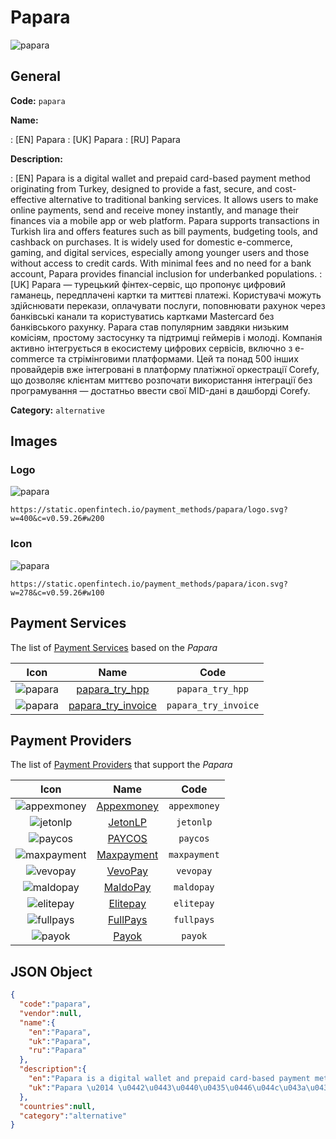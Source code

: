 
# Papara 
![papara](https://static.openfintech.io/payment_methods/papara/logo.svg?w=400&c=v0.59.26#w200)  

## General 
**Code:** `papara` 
 
**Name:** 
 
:	[EN] Papara 
:	[UK] Papara 
:	[RU] Papara 
 
**Description:** 
 
: [EN] Papara is a digital wallet and prepaid card-based payment method originating from Turkey, designed to provide a fast, secure, and cost-effective alternative to traditional banking services. It allows users to make online payments, send and receive money instantly, and manage their finances via a mobile app or web platform. Papara supports transactions in Turkish lira and offers features such as bill payments, budgeting tools, and cashback on purchases. It is widely used for domestic e-commerce, gaming, and digital services, especially among younger users and those without access to credit cards. With minimal fees and no need for a bank account, Papara provides financial inclusion for underbanked populations. 
: [UK] Papara — турецький фінтех-сервіс, що пропонує цифровий гаманець, передплачені картки та миттєві платежі. Користувачі можуть здійснювати перекази, оплачувати послуги, поповнювати рахунок через банківські канали та користуватись картками Mastercard без банківського рахунку. Papara став популярним завдяки низьким комісіям, простому застосунку та підтримці геймерів і молоді. Компанія активно інтегрується в екосистему цифрових сервісів, включно з e-commerce та стрімінговими платформами. Цей та понад 500 інших провайдерів вже інтегровані в платформу платіжної оркестрації Corefy, що дозволяє клієнтам миттєво розпочати використання інтеграції без програмування — достатньо ввести свої MID-дані в дашборді Corefy. 
 
**Category:** `alternative` 
 

## Images 

### Logo 
![papara](https://static.openfintech.io/payment_methods/papara/logo.svg?w=400&c=v0.59.26#w200)  

```
https://static.openfintech.io/payment_methods/papara/logo.svg?w=400&c=v0.59.26#w200
```  

### Icon 
![papara](https://static.openfintech.io/payment_methods/papara/icon.svg?w=278&c=v0.59.26#w100)  

```
https://static.openfintech.io/payment_methods/papara/icon.svg?w=278&c=v0.59.26#w100
```  

## Payment Services 
 
The list of [Payment Services](/payment-services/) based on the _Papara_ 

|Icon|Name|Code| 
|:---:|:---:|:---:| 
|![papara](https://static.openfintech.io/payment_methods/papara/icon.svg?w=278&c=v0.59.26#w100) |[papara_try_hpp](/payment-services/papara_try_hpp/)|`papara_try_hpp`| 
|![papara](https://static.openfintech.io/payment_methods/papara/icon.svg?w=278&c=v0.59.26#w100) |[papara_try_invoice](/payment-services/papara_try_invoice/)|`papara_try_invoice`| 
 

## Payment Providers 
 
The list of [Payment Providers](/payment-providers/) that support the _Papara_ 

|Icon|Name|Code| 
|:---:|:---:|:---:| 
|![appexmoney](https://static.openfintech.io/payment_providers/appexmoney/icon.svg?w=278&c=v0.59.26#w100) |[Appexmoney](/payment-providers/appexmoney/)|`appexmoney`| 
|![jetonlp](https://static.openfintech.io/payment_providers/jetonlp/icon.png?w=278&c=v0.59.26#w100) |[JetonLP](/payment-providers/jetonlp/)|`jetonlp`| 
|![paycos](https://static.openfintech.io/payment_providers/paycos/icon.svg?w=278&c=v0.59.26#w100) |[PAYCOS](/payment-providers/paycos/)|`paycos`| 
|![maxpayment](https://static.openfintech.io/payment_providers/maxpayment/icon.svg?w=278&c=v0.59.26#w100) |[Maxpayment](/payment-providers/maxpayment/)|`maxpayment`| 
|![vevopay](https://static.openfintech.io/payment_providers/vevopay/icon.png?w=278&c=v0.59.26#w100) |[VevoPay](/payment-providers/vevopay/)|`vevopay`| 
|![maldopay](https://static.openfintech.io/payment_providers/maldopay/icon.png?w=278&c=v0.59.26#w100) |[MaldoPay](/payment-providers/maldopay/)|`maldopay`| 
|![elitepay](https://static.openfintech.io/payment_providers/elitepay/icon.png?w=278&c=v0.59.26#w100) |[Elitepay](/payment-providers/elitepay/)|`elitepay`| 
|![fullpays](https://static.openfintech.io/payment_providers/fullpays/icon.png?w=278&c=v0.59.26#w100) |[FullPays](/payment-providers/fullpays/)|`fullpays`| 
|![payok](https://static.openfintech.io/payment_providers/payok/icon.png?w=278&c=v0.59.26#w100) |[Payok](/payment-providers/payok/)|`payok`| 
 

## JSON Object 

```json
{
  "code":"papara",
  "vendor":null,
  "name":{
    "en":"Papara",
    "uk":"Papara",
    "ru":"Papara"
  },
  "description":{
    "en":"Papara is a digital wallet and prepaid card-based payment method originating from Turkey, designed to provide a fast, secure, and cost-effective alternative to traditional banking services. It allows users to make online payments, send and receive money instantly, and manage their finances via a mobile app or web platform. Papara supports transactions in Turkish lira and offers features such as bill payments, budgeting tools, and cashback on purchases. It is widely used for domestic e-commerce, gaming, and digital services, especially among younger users and those without access to credit cards. With minimal fees and no need for a bank account, Papara provides financial inclusion for underbanked populations.",
    "uk":"Papara \u2014 \u0442\u0443\u0440\u0435\u0446\u044c\u043a\u0438\u0439 \u0444\u0456\u043d\u0442\u0435\u0445-\u0441\u0435\u0440\u0432\u0456\u0441, \u0449\u043e \u043f\u0440\u043e\u043f\u043e\u043d\u0443\u0454 \u0446\u0438\u0444\u0440\u043e\u0432\u0438\u0439 \u0433\u0430\u043c\u0430\u043d\u0435\u0446\u044c, \u043f\u0435\u0440\u0435\u0434\u043f\u043b\u0430\u0447\u0435\u043d\u0456 \u043a\u0430\u0440\u0442\u043a\u0438 \u0442\u0430 \u043c\u0438\u0442\u0442\u0454\u0432\u0456 \u043f\u043b\u0430\u0442\u0435\u0436\u0456. \u041a\u043e\u0440\u0438\u0441\u0442\u0443\u0432\u0430\u0447\u0456 \u043c\u043e\u0436\u0443\u0442\u044c \u0437\u0434\u0456\u0439\u0441\u043d\u044e\u0432\u0430\u0442\u0438 \u043f\u0435\u0440\u0435\u043a\u0430\u0437\u0438, \u043e\u043f\u043b\u0430\u0447\u0443\u0432\u0430\u0442\u0438 \u043f\u043e\u0441\u043b\u0443\u0433\u0438, \u043f\u043e\u043f\u043e\u0432\u043d\u044e\u0432\u0430\u0442\u0438 \u0440\u0430\u0445\u0443\u043d\u043e\u043a \u0447\u0435\u0440\u0435\u0437 \u0431\u0430\u043d\u043a\u0456\u0432\u0441\u044c\u043a\u0456 \u043a\u0430\u043d\u0430\u043b\u0438 \u0442\u0430 \u043a\u043e\u0440\u0438\u0441\u0442\u0443\u0432\u0430\u0442\u0438\u0441\u044c \u043a\u0430\u0440\u0442\u043a\u0430\u043c\u0438 Mastercard \u0431\u0435\u0437 \u0431\u0430\u043d\u043a\u0456\u0432\u0441\u044c\u043a\u043e\u0433\u043e \u0440\u0430\u0445\u0443\u043d\u043a\u0443. Papara \u0441\u0442\u0430\u0432 \u043f\u043e\u043f\u0443\u043b\u044f\u0440\u043d\u0438\u043c \u0437\u0430\u0432\u0434\u044f\u043a\u0438 \u043d\u0438\u0437\u044c\u043a\u0438\u043c \u043a\u043e\u043c\u0456\u0441\u0456\u044f\u043c, \u043f\u0440\u043e\u0441\u0442\u043e\u043c\u0443 \u0437\u0430\u0441\u0442\u043e\u0441\u0443\u043d\u043a\u0443 \u0442\u0430 \u043f\u0456\u0434\u0442\u0440\u0438\u043c\u0446\u0456 \u0433\u0435\u0439\u043c\u0435\u0440\u0456\u0432 \u0456 \u043c\u043e\u043b\u043e\u0434\u0456. \u041a\u043e\u043c\u043f\u0430\u043d\u0456\u044f \u0430\u043a\u0442\u0438\u0432\u043d\u043e \u0456\u043d\u0442\u0435\u0433\u0440\u0443\u0454\u0442\u044c\u0441\u044f \u0432 \u0435\u043a\u043e\u0441\u0438\u0441\u0442\u0435\u043c\u0443 \u0446\u0438\u0444\u0440\u043e\u0432\u0438\u0445 \u0441\u0435\u0440\u0432\u0456\u0441\u0456\u0432, \u0432\u043a\u043b\u044e\u0447\u043d\u043e \u0437 e-commerce \u0442\u0430 \u0441\u0442\u0440\u0456\u043c\u0456\u043d\u0433\u043e\u0432\u0438\u043c\u0438 \u043f\u043b\u0430\u0442\u0444\u043e\u0440\u043c\u0430\u043c\u0438. \u0426\u0435\u0439 \u0442\u0430 \u043f\u043e\u043d\u0430\u0434 500 \u0456\u043d\u0448\u0438\u0445 \u043f\u0440\u043e\u0432\u0430\u0439\u0434\u0435\u0440\u0456\u0432 \u0432\u0436\u0435 \u0456\u043d\u0442\u0435\u0433\u0440\u043e\u0432\u0430\u043d\u0456 \u0432 \u043f\u043b\u0430\u0442\u0444\u043e\u0440\u043c\u0443 \u043f\u043b\u0430\u0442\u0456\u0436\u043d\u043e\u0457 \u043e\u0440\u043a\u0435\u0441\u0442\u0440\u0430\u0446\u0456\u0457 Corefy, \u0449\u043e \u0434\u043e\u0437\u0432\u043e\u043b\u044f\u0454 \u043a\u043b\u0456\u0454\u043d\u0442\u0430\u043c \u043c\u0438\u0442\u0442\u0454\u0432\u043e \u0440\u043e\u0437\u043f\u043e\u0447\u0430\u0442\u0438 \u0432\u0438\u043a\u043e\u0440\u0438\u0441\u0442\u0430\u043d\u043d\u044f \u0456\u043d\u0442\u0435\u0433\u0440\u0430\u0446\u0456\u0457 \u0431\u0435\u0437 \u043f\u0440\u043e\u0433\u0440\u0430\u043c\u0443\u0432\u0430\u043d\u043d\u044f \u2014 \u0434\u043e\u0441\u0442\u0430\u0442\u043d\u044c\u043e \u0432\u0432\u0435\u0441\u0442\u0438 \u0441\u0432\u043e\u0457 MID-\u0434\u0430\u043d\u0456 \u0432 \u0434\u0430\u0448\u0431\u043e\u0440\u0434\u0456 Corefy."
  },
  "countries":null,
  "category":"alternative"
}
```  
